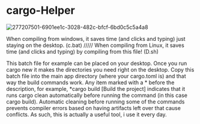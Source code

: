 # cargo-Helper

![277207501-6901ee1c-3028-482c-bfcf-6bd0c5c5a4a8](https://github.com/ChessLogical/CargoHelper/assets/169053333/1d952b76-7d16-4369-8fd8-6a5a4c37b3c2)


When compiling from windows, it saves time (and clicks and typing) just staying on the desktop. (c.bat)
/////
When compiling from Linux, it saves time (and clicks and typing) by compiling from this file!  (D.sh)

This batch file for example can be placed on your desktop. Once you run cargo new it makes the directories you need right on the desktop. Copy this batch file into the main app directory (where your cargo.toml is) and that way the build commands work. Any item marked with a * before the description,  for example,  *cargo build [Build the project] indicates that it runs cargo clean automatically before running the command (in this case cargo build). Automatic cleaning before running some of the commands prevents compiler errors based on having artifacts left over that cause conflicts. As such, this is actually a useful tool, i use it every day.
